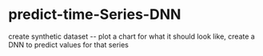 # predict-time-Series-DNN
create  synthetic dataset --  plot a chart for what it should look like, create a DNN to predict values for that series
